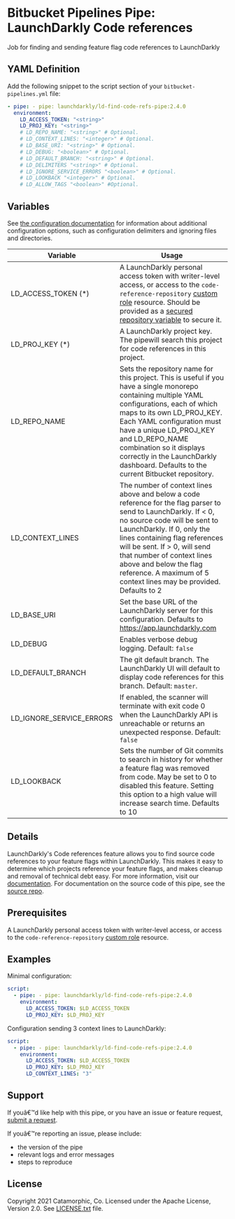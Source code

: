 # Bitbucket Pipelines Pipe: LaunchDarkly Code references
Job for finding and sending feature flag code references to LaunchDarkly

## YAML Definition
Add the following snippet to the script section of your `bitbucket-pipelines.yml` file:

```yaml
- pipe: - pipe: launchdarkly/ld-find-code-refs-pipe:2.4.0
  environment:
    LD_ACCESS_TOKEN: "<string>"
    LD_PROJ_KEY: "<string>"
    # LD_REPO_NAME: "<string>" # Optional.
    # LD_CONTEXT_LINES: "<integer>" # Optional.
    # LD_BASE_URI: "<string>" # Optional.
    # LD_DEBUG: "<boolean>" # Optional.
    # LD_DEFAULT_BRANCH: "<string>" # Optional.
    # LD_DELIMITERS "<string>" # Optional.
    # LD_IGNORE_SERVICE_ERRORS "<boolean>" # Optional.
    # LD_LOOKBACK "<integer>" # Optional.
    # LD_ALLOW_TAGS "<boolean>" #Optional.
```

## Variables

See [the configuration documentation](https://github.com/launchdarkly/ld-find-code-refs/blob/master/docs/CONFIGURATION.md) for information about additional configuration options, such as configuration delimiters and ignoring files and directories.

| Variable                 | Usage |
| --------------------------- | ----- |
| LD_ACCESS_TOKEN (*)       | A LaunchDarkly personal access token with writer-level access, or access to the `code-reference-repository` [custom role](https://docs.launchdarkly.com/v2.0/docs/custom-roles) resource. Should be provided as a [secured repository variable](https://confluence.atlassian.com/bitbucket/variables-in-pipelines-794502608.html) to secure it. |
| LD_PROJ_KEY (*)   | A LaunchDarkly project key. The pipewill search this project for code references in this project. |
| LD_REPO_NAME | Sets the repository name for this project. This is useful if you have a single monorepo containing multiple YAML configurations, each of which maps to its own LD_PROJ_KEY. Each YAML configuration must have a unique LD_PROJ_KEY and LD_REPO_NAME combination so it displays correctly in the LaunchDarkly dashboard. Defaults to the current Bitbucket repository. |
| LD_CONTEXT_LINES        | The number of context lines above and below a code reference for the flag parser to send to LaunchDarkly. If < 0, no source code will be sent to LaunchDarkly. If 0, only the lines containing flag references will be sent. If > 0, will send that number of context lines above and below the flag reference. A maximum of 5 context lines may be provided. Defaults to 2 |
| LD_BASE_URI                 | Set the base URL of the LaunchDarkly server for this configuration. Defaults to https://app.launchdarkly.com |
| LD_DEBUG | Enables verbose debug logging. Default: `false`|
| LD_DEFAULT_BRANCH | The git default branch. The LaunchDarkly UI will default to display code references for this branch. Default: `master`. |
| LD_IGNORE_SERVICE_ERRORS | If enabled, the scanner will terminate with exit code 0 when the LaunchDarkly API is unreachable or returns an unexpected response. Default: `false` |
| LD_LOOKBACK | Sets the number of Git commits to search in history for whether a feature flag was removed from code. May be set to 0 to disabled this feature. Setting this option to a high value will increase search time. Defaults to 10 |

## Details
LaunchDarkly's Code references feature allows you to find source code references to your feature flags within LaunchDarkly. This makes it easy to determine which projects reference your feature flags, and makes cleanup and removal of technical debt easy. For more information, visit our [documentation](https://docs.launchdarkly.com/v2.0/docs/git-code-references). For documentation on the source code of this pipe, see the [source repo](https://github.com/launchdarkly/ld-find-code-refs).


## Prerequisites
A LaunchDarkly personal access token with writer-level access, or access to the `code-reference-repository` [custom role](https://docs.launchdarkly.com/v2.0/docs/custom-roles) resource.

## Examples
Minimal configuration:
```yaml
script:
  - pipe: - pipe: launchdarkly/ld-find-code-refs-pipe:2.4.0
    environment:
      LD_ACCESS_TOKEN: $LD_ACCESS_TOKEN
      LD_PROJ_KEY: $LD_PROJ_KEY
```

Configuration sending 3 context lines to LaunchDarkly:
```yaml
script:
  - pipe: - pipe: launchdarkly/ld-find-code-refs-pipe:2.4.0
    environment:
      LD_ACCESS_TOKEN: $LD_ACCESS_TOKEN
      LD_PROJ_KEY: $LD_PROJ_KEY
      LD_CONTEXT_LINES: "3"
```

## Support
If youâ€™d like help with this pipe, or you have an issue or feature request, [submit a request](https://support.launchdarkly.com/hc/en-us/requests/new).

If youâ€™re reporting an issue, please include:

* the version of the pipe
* relevant logs and error messages
* steps to reproduce

## License
Copyright 2021 Catamorphic, Co.
Licensed under the Apache License, Version 2.0. See [LICENSE.txt](LICENSE.txt) file.

